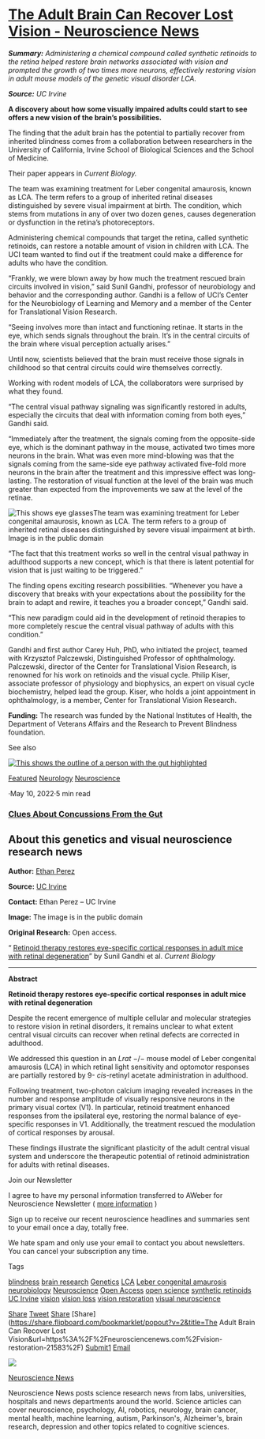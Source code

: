 # [The Adult Brain Can Recover Lost Vision - Neuroscience News](https://neurosciencenews.com/vision-restoration-21583/)


**_Summary:_** _Administering a chemical compound called synthetic retinoids to the retina helped restore brain networks associated with vision and prompted the growth of two times more neurons, effectively restoring vision in adult mouse models of the genetic visual disorder LCA._

**_Source:_** _UC Irvine_

**A discovery about how some visually impaired adults could start to see offers a new vision of the brain’s possibilities.**

The finding that the adult brain has the potential to partially recover from inherited blindness comes from a collaboration between researchers in the University of California, Irvine School of Biological Sciences and the School of Medicine.

Their paper appears in _Current Biology._

The team was examining treatment for Leber congenital amaurosis, known as LCA. The term refers to a group of inherited retinal diseases distinguished by severe visual impairment at birth. The condition, which stems from mutations in any of over two dozen genes, causes degeneration or dysfunction in the retina’s photoreceptors.

Administering chemical compounds that target the retina, called synthetic retinoids, can restore a notable amount of vision in children with LCA. The UCI team wanted to find out if the treatment could make a difference for adults who have the condition.

“Frankly, we were blown away by how much the treatment rescued brain circuits involved in vision,” said Sunil Gandhi, professor of neurobiology and behavior and the corresponding author. Gandhi is a fellow of UCI’s Center for the Neurobiology of Learning and Memory and a member of the Center for Translational Vision Research.

“Seeing involves more than intact and functioning retinae. It starts in the eye, which sends signals throughout the brain. It’s in the central circuits of the brain where visual perception actually arises.”

Until now, scientists believed that the brain must receive those signals in childhood so that central circuits could wire themselves correctly.

Working with rodent models of LCA, the collaborators were surprised by what they found.

“The central visual pathway signaling was significantly restored in adults, especially the circuits that deal with information coming from both eyes,” Gandhi said.

“Immediately after the treatment, the signals coming from the opposite-side eye, which is the dominant pathway in the mouse, activated two times more neurons in the brain. What was even more mind-blowing was that the signals coming from the same-side eye pathway activated five-fold more neurons in the brain after the treatment and this impressive effect was long-lasting. The restoration of visual function at the level of the brain was much greater than expected from the improvements we saw at the level of the retinae.

![This shows eye glasses](https://neurosciencenews.com/files/2022/10/vision-recovery-neurosicences-public.jpg)The team was examining treatment for Leber congenital amaurosis, known as LCA. The term refers to a group of inherited retinal diseases distinguished by severe visual impairment at birth. Image is in the public domain

“The fact that this treatment works so well in the central visual pathway in adulthood supports a new concept, which is that there is latent potential for vision that is just waiting to be triggered.”

The finding opens exciting research possibilities. “Whenever you have a discovery that breaks with your expectations about the possibility for the brain to adapt and rewire, it teaches you a broader concept,” Gandhi said.

“This new paradigm could aid in the development of retinoid therapies to more completely rescue the central visual pathway of adults with this condition.”

Gandhi and first author Carey Huh, PhD, who initiated the project, teamed with Krzysztof Palczewski, Distinguished Professor of ophthalmology. Palczewski, director of the Center for Translational Vision Research, is renowned for his work on retinoids and the visual cycle. Philip Kiser, associate professor of physiology and biophysics, an expert on visual cycle biochemistry, helped lead the group. Kiser, who holds a joint appointment in ophthalmology, is a member, Center for Translational Vision Research.

**Funding:** The research was funded by the National Institutes of Health, the Department of Veterans Affairs and the Research to Prevent Blindness foundation.

See also

[![This shows the outline of a person with the gut highlighted](https://neurosciencenews.com/files/2022/05/concussion-gut-neurosicnes-public-100x100.jpg)](https://neurosciencenews.com/tbi-gut-200556/)

[Featured](https://neurosciencenews.com/neuroscience-topics/featured/) [Neurology](https://neurosciencenews.com/neuroscience-topics/neurology/) [Neuroscience](https://neurosciencenews.com/neuroscience-topics/neuroscience/)

·May 10, 2022·5 min read

### [Clues About Concussions From the Gut](https://neurosciencenews.com/tbi-gut-200556/)

## About this genetics and visual neuroscience research news

**Author:** [Ethan Perez](mailto::ethanp2@uci.edu)

**Source:** [UC Irvine](https://uci.edu)

**Contact:** Ethan Perez – UC Irvine

**Image:** The image is in the public domain

**Original Research:** Open access.

“ [Retinoid therapy restores eye-specific cortical responses in adult mice with retinal degeneration](https://doi.org/10.1016/j.cub.2022.09.005)” by Sunil Gandhi et al. _Current Biology_

* * *

**Abstract**

**Retinoid therapy restores eye-specific cortical responses in adult mice with retinal degeneration**

Despite the recent emergence of multiple cellular and molecular strategies to restore vision in retinal disorders, it remains unclear to what extent central visual circuits can recover when retinal defects are corrected in adulthood.

We addressed this question in an _Lrat_ −/− mouse model of Leber congenital amaurosis (LCA) in which retinal light sensitivity and optomotor responses are partially restored by 9- _cis_-retinyl acetate administration in adulthood.

Following treatment, two-photon calcium imaging revealed increases in the number and response amplitude of visually responsive neurons in the primary visual cortex (V1). In particular, retinoid treatment enhanced responses from the ipsilateral eye, restoring the normal balance of eye-specific responses in V1. Additionally, the treatment rescued the modulation of cortical responses by arousal.

These findings illustrate the significant plasticity of the adult central visual system and underscore the therapeutic potential of retinoid administration for adults with retinal diseases.

Join our Newsletter

I agree to have my personal information transferred to AWeber for Neuroscience Newsletter ( [more information](https://www.aweber.com/privacy.htm) )

Sign up to receive our recent neuroscience headlines and summaries sent to your email once a day, totally free.

We hate spam and only use your email to contact you about newsletters. You can cancel your subscription any time.

Tags

[blindness](https://neurosciencenews.com/neuroscience-terms/blindness/) [brain research](https://neurosciencenews.com/neuroscience-terms/brain-research/) [Genetics](https://neurosciencenews.com/neuroscience-terms/genetics/) [LCA](https://neurosciencenews.com/neuroscience-terms/lca/) [Leber congenital amaurosis](https://neurosciencenews.com/neuroscience-terms/leber-congenital-amaurosis/) [neurobiology](https://neurosciencenews.com/neuroscience-terms/neurobiology/) [Neuroscience](https://neurosciencenews.com/neuroscience-terms/neuroscience/) [Open Access](https://neurosciencenews.com/neuroscience-terms/open-access/) [open science](https://neurosciencenews.com/neuroscience-terms/open-science/) [synthetic retinoids](https://neurosciencenews.com/neuroscience-terms/synthetic-retinoids/) [UC Irvine](https://neurosciencenews.com/neuroscience-terms/uc-irvine/) [vision](https://neurosciencenews.com/neuroscience-terms/vision/) [vision loss](https://neurosciencenews.com/neuroscience-terms/vision-loss/) [vision restoration](https://neurosciencenews.com/neuroscience-terms/vision-restoration/) [visual neuroscience](https://neurosciencenews.com/neuroscience-terms/visual-neuroscience/)

[Share](https://www.facebook.com/sharer/sharer.php?u=https%3A%2F%2Fneurosciencenews.com%2Fvision-restoration-21583%2F) [Tweet](https://twitter.com/intent/tweet?via=neurosciencenew&text=The%20Adult%20Brain%20Can%20Recover%20Lost%20Vision%20-%20https%3A%2F%2Fneurosciencenews.com%2Fvision-restoration-21583%2F) [Share](https://www.linkedin.com/shareArticle?url=https%3A%2F%2Fneurosciencenews.com%2Fvision-restoration-21583%2F) [Share](https://share.flipboard.com/bookmarklet/popout?v=2&title=The Adult Brain Can Recover Lost Vision&url=https%3A%2F%2Fneurosciencenews.com%2Fvision-restoration-21583%2F) [Submit1](https://reddit.com/submit?url=https%3A%2F%2Fneurosciencenews.com%2Fvision-restoration-21583%2F) [Email](mailto://https:%2F%2Fneurosciencenews.com%2Fvision-restoration-21583%2F?body=https%3A%2F%2Fneurosciencenews.com%2Fvision-restoration-21583%2F)

[![](https://neurosciencenews.com/files/avatars/16/5f2dac65c140d-bpthumb.jpg)](https://neurosciencenews.com/author/neurosciencenew/)

[Neuroscience News](https://neurosciencenews.com/author/neurosciencenew/)

Neuroscience News posts science research news from labs, universities, hospitals and news departments around the world. Science articles can cover neuroscience, psychology, AI, robotics, neurology, brain cancer, mental health, machine learning, autism, Parkinson's, Alzheimer's, brain research, depression and other topics related to cognitive sciences.

